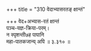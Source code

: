 +++
title = "310 वेदाभ्यासरतङ् क्षान्तं"

+++
वेद+अभ्यास-रतं क्षान्तं  
पञ्च-यज्ञ-क्रिया-परम्।  
न स्पृशन्ती७ह पापानि  
महा-पातकजान्य् अपि  ॥ ३.३१० ॥